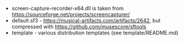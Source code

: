 - screen-capture-recorder-x64.dll is taken from https://sourceforge.net/projects/screencapturer/
- default.sf3 - https://musical-artifacts.com/artifacts/2642, but compressed
with <https://github.com/musescore/sftools>
- template - various distribution templates (see template/README.md)
